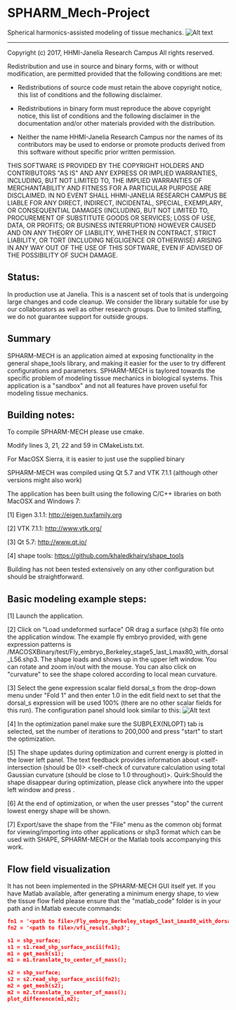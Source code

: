 # SPHARM_Mech-Project
Spherical harmonics-assisted modeling of tissue mechanics.
![Alt text](https://github.com/khaledkhairy/SPHARM_Mech-Project/blob/master/clips/Screen%20Shot%202017-07-06%20at%209.25.56%20AM.png "SPHARM-MECH screenshot")

-----------------------------------------------------------------------------
Copyright (c) 2017, HHMI-Janelia Research Campus All rights reserved.

Redistribution and use in source and binary forms, with or without modification, 
are permitted provided that the following conditions are met:

* Redistributions of source code must retain the above copyright
  notice, this list of conditions and the following disclaimer.
  
* Redistributions in binary form must reproduce the above copyright
  notice, this list of conditions and the following disclaimer in the
  documentation and/or other materials provided with the distribution.
  
* Neither the name HHMI-Janelia Research Campus nor the
  names of its contributors may be used to endorse or promote products
  derived from this software without specific prior written permission.

THIS SOFTWARE IS PROVIDED BY THE COPYRIGHT HOLDERS AND CONTRIBUTORS "AS IS" 
AND ANY EXPRESS OR IMPLIED WARRANTIES, INCLUDING, BUT NOT LIMITED TO, THE 
IMPLIED WARRANTIES OF MERCHANTABILITY AND FITNESS FOR A PARTICULAR PURPOSE 
ARE DISCLAIMED. IN NO EVENT SHALL HHMI-JANELIA RESEARCH CAMPUS BE LIABLE 
FOR ANY DIRECT, INDIRECT, INCIDENTAL, SPECIAL, EXEMPLARY, OR CONSEQUENTIAL 
DAMAGES (INCLUDING, BUT NOT LIMITED TO, PROCUREMENT OF SUBSTITUTE GOODS OR 
SERVICES; LOSS OF USE, DATA, OR PROFITS; OR BUSINESS INTERRUPTION) HOWEVER 
CAUSED AND ON ANY THEORY OF LIABILITY, WHETHER IN CONTRACT, STRICT LIABILITY, 
OR TORT (INCLUDING NEGLIGENCE OR OTHERWISE) ARISING IN ANY WAY OUT OF THE USE 
OF THIS SOFTWARE, EVEN IF ADVISED OF THE POSSIBILITY OF SUCH DAMAGE.



## Status: 
In production use at Janelia. This is a nascent set of tools that is undergoing large changes and code cleanup. We consider the library suitable for use by our collaborators as well as other research groups. Due to limited staffing, we do not guarantee support for outside groups.

## Summary

SPHARM-MECH is an application aimed at exposing functionality in the general shape_tools library, and making it easier for the user to try different configurations and parameters. SPHARM-MECH is taylored towards the specific problem of modeling tissue mechanics in biological systems. This application is a "sandbox" and not all features have proven useful for modeling tissue mechanics.

Building notes:
------------------------------------------------------------------------------
To compile SPHARM-MECH please use cmake.

Modify lines 3, 21, 22 and 59 in CMakeLists.txt.

For MacOSX Sierra, it is easier to just use the supplied binary

SPHARM-MECH was compiled using Qt 5.7 and VTK 7.1.1 (although other versions might also work)


The application has been built using the following C/C++ libraries on both MacOSX and Windows 7:

[1] Eigen 3.1.1: http://eigen.tuxfamily.org

[2] VTK 7.1.1: http://www.vtk.org/

[3] Qt 5.7: http://www.qt.io/

[4] shape tools: https://github.com/khaledkhairy/shape_tools


Building has not been tested extensively on any other configuration but should be straightforward.

Basic modeling example steps:
----------------------------------------------------
[1] Launch the application.

[2] Click on "Load undeformed surface" OR drag a surface (shp3) file onto the application window. The example fly embryo provided, with gene expression patterns is <path to repo>/MACOSXBinary/test/Fly_embryo_Berkeley_stage5_last_Lmax80_with_dorsal_L56.shp3. The shape loads and shows up in the upper left window. You can rotate and zoom in/out with the mouse. You can also click on "curvature" to see the shape colored according to local mean curvature.

[3] Select the gene expression scalar field dorsal_s from the drop-down menu under "Fold 1" and then enter 1.0 in the edit field next to set that the dorsal_s expression will be used 100% (there are no other scalar fields for this run). The configuration panel should look similar to this:
![Alt text](https://github.com/khaledkhairy/SPHARM_Mech-Project/blob/master/clips/example_configuration.jpg "example configuration")

[4] In the optimization panel make sure the SUBPLEX(NLOPT) tab is selected, set the number of iterations to 200,000 and press "start" to start the optimization.

[5] The shape updates during optimization and current energy is plotted in the lower left panel. The text feedback provides information about <total shape energy> <volume constraint energy> <self-intersection (should be 0)> <self-check of curvature calculation using total Gaussian curvature (should be close to 1.0 throughout)>. Quirk:Should the shape disappear during optimization, please click anywhere into the upper left window and press <R>.

[6] At the end of optimization, or when the user presses "stop" the current lowest energy shape will be shown.

[7] Export/save the shape from the "File" menu as the common obj format for viewing/importing into other applications or shp3 format which can be used with SHAPE, SPHARM-MECH or the Matlab tools accompanying this work.


Flow field visualization 
------------------------------------------------------------------------------
It has not been implemented in the SPHARM-MECH GUI itself yet. 
If you have Matlab available, after generating a minimum energy shape, to view the tissue flow field please ensure that the "matlab_code" folder is in your path and in Matlab execute commands:

```json
fn1 = '<path to file>/Fly_embryo_Berkeley_stage5_last_Lmax80_with_dorsal_L56.shp3';
fn2 = '<path to file>/vfi_result.shp3';

s1 = shp_surface;
s1 = s1.read_shp_surface_ascii(fn1);
m1 = get_mesh(s1);
m1 = m1.translate_to_center_of_mass();

s2 = shp_surface;
s2 = s2.read_shp_surface_ascii(fn2);
m2 = get_mesh(s2);
m2 = m2.translate_to_center_of_mass();
plot_difference(m1,m2);
```
